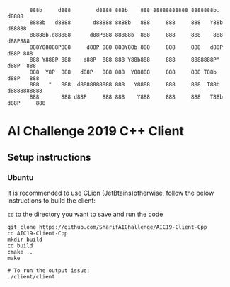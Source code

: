 
```       
       888b     d888        d8888 888b    888 88888888888 8888888b.         d8888
       8888b   d8888       d88888 8888b   888     888     888   Y88b       d88888
       88888b.d88888      d88P888 88888b  888     888     888    888      d88P888
       888Y88888P888     d88P 888 888Y88b 888     888     888   d88P     d88P 888
       888 Y888P 888    d88P  888 888 Y88b888     888     8888888P"     d88P  888
       888  Y8P  888   d88P   888 888  Y88888     888     888 T88b     d88P   888
       888   "   888  d8888888888 888   Y8888     888     888  T88b   d8888888888
       888       888 d88P     888 888    Y888     888     888   T88b d88P     888
```
# AI Challenge 2019 C++ Client
## Setup instructions
### Ubuntu
It is recommended to use CLion (JetBtains)otherwise, follow the below instructions to build the client:

```cd``` to the directory you want to save and run the code
```
git clone https://github.com/SharifAIChallenge/AIC19-Client-Cpp
cd AIC19-Client-Cpp
mkdir build
cd build
cmake ..
make

# To run the output issue:
./client/client
```





